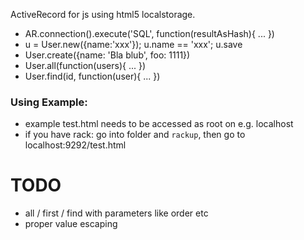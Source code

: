 ActiveRecord for js using html5 localstorage.

 - AR.connection().execute('SQL', function(resultAsHash){ ... })
 - u = User.new({name:'xxx'}); u.name == 'xxx'; u.save
 - User.create({name: 'Bla blub', foo: 1111})
 - User.all(function(users){ ... })
 - User.find(id, function(user){ ... })

### Using Example:
 - example test.html needs to be accessed as root on e.g. localhost
 - if you have rack: go into folder and `rackup`, then go to localhost:9292/test.html

TODO
====
 - all / first / find with parameters like order etc
 - proper value escaping